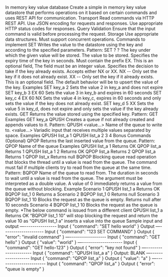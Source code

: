 In memory key value database
Create a simple in memory key value datastore that performs operations on it based on certain
commands and uses REST API for communication.
Transport
Read commands via HTTP REST API.
Use JSON encoding for requests and responses.
Use appropriate HTTP status codes for responses.
Query Validation
Ensure that the input command is valid before processing the request.
Storage
Use appropriate data structures.
Must support concurrent operations.
Commands to implement
SET
Writes the value to the datastore using the key and according to the specified parameters.
Pattern: SET <key> <value> <expiry time>? <condition>?
<key>
The key under which the given value will be stored.
<value>
The value to be stored.
<expiry time>
Specifies the expiry time of the key in seconds.
Must contain the prefix EX.
This is an optional field,
The field must be an integer value.
<condition>
Specifies the decision to take if the key already exists.
Accepts either NX or XX.
NX -- Only set the key if it does not already exist.
XX -- Only set the key if it already exists.
This is an optional field. The default behavior will be to upsert the value of the key.
Examples
SET key_a 2
Sets the value 2 in key_a and does not expire
SET key_b 3 EX 60
Sets the value 3 in key_b and expires in 60 seconds
SET key_c 4 EX 60 NX
Sets the value 4 in key_c, expires in 60 seconds and only sets the value if the key does not
already exist.
SET key_d 5 XX
Sets the value 5 in key_d, does not expire and only sets the value if the key already exists.
GET
Returns the value stored using the specified key.
Pattern: GET <key>
Examples
GET key_a
QPUSH
Creates a queue if not already created and appends values to it.
Pattern: QPUSH <key> <value...>
<key>
Name of the queue to write to.
<value...>
Variadic input that receives multiple values separated by space.
Examples
QPUSH list_a 1
QPUSH list_a 2 3 4
Bonus Commands (Optional)
QPOP
Returns the last inserted value from the queue.
Pattern: QPOP <key>
<Key>
Name of the queue
Examples
QPUSH list_a 1
Returns OK
QPOP list_a
Returns 1
QPUSH list_a 1 2
Returns OK
QPOP list_a
Returns 2
QPOP list_a
Returns 1
QPOP list_x
Returns null
BQPOP
Blocking queue read operation that blocks the thread until a value is read from the queue.
The command must fail if multiple clients try to read from the queue at the same time.
Pattern: BQPOP <key> <timeout>
<key>
Name of the queue to read from.
<timeout>
The duration in seconds to wait until a value is read from the queue.
The argument must be interpreted as a double value.
A value of 0 immediately returns a value from the queue without blocking.
Example
Scenario 1
QPUSH list_1 a
Returns OK
BQPOP list_1 0
Returns a
Scenario 2
BQPOP list_1 0
Returns null
Scenario 3
BQPOP list_1 10
Blocks the request as the queue is empty.
Returns null after 10 seconds
Scenario 4
BQPOP list_1 10
Blocks the request as the queue is empty.
*The below command is issued from a different client
QPUSH list_1 a
Returns OK
“BQPOP list_1 10” will stop blocking the request and return the value 10 as “QPUSH list_1 a”
inserts a value into the queue
Sample input and output
—----------------
Input
{
"command": "SET hello world"
}
Output
—--------------------
Input
{
"command": "123 SET COMMAND"
}
Output
{
"error": "invalid command"
}
—------------------
Input
{
"command": "GET hello"
}
Output
{
"value": "world"
}
—--------------------
Input
{
"command": "GET hello-123"
}
Output
{
"error": "key not found"
}
—---------------------
Input
{
"command": "QPUSH list_a a"
}
Output: BLANK
—------------------
Input
{
"command": "QPOP list_a"
}
Output
{
"value": "a"
}
—-----------------------
Input
{
"command": "QPOP list_a"
}
Output
{
"error": "queue is empty"
}